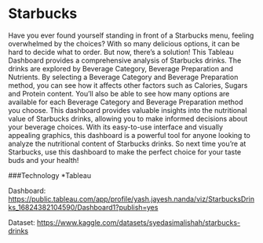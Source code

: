 # Starbucks

Have you ever found yourself standing in front of a Starbucks menu, feeling overwhelmed by the choices? With so many delicious options, it can be hard to decide what to order. But now, there’s a solution! This Tableau Dashboard provides a comprehensive analysis of Starbucks drinks. The drinks are explored by Beverage Category, Beverage Preparation and Nutrients. By selecting a Beverage Category and Beverage Preparation method, you can see how it affects other factors such as Calories, Sugars and Protein content. You’ll also be able to see how many options are available for each Beverage Category and Beverage Preparation method you choose. This dashboard provides valuable insights into the nutritional value of Starbucks drinks, allowing you to make informed decisions about your beverage choices. With its easy-to-use interface and visually appealing graphics, this dashboard is a powerful tool for anyone looking to analyze the nutritional content of Starbucks drinks. So next time you’re at Starbucks, use this dashboard to make the perfect choice for your taste buds and your health!

###Technology
*Tableau


Dashboard: https://public.tableau.com/app/profile/yash.jayesh.nanda/viz/StarbucksDrinks_16824382104590/Dashboard1?publish=yes

Dataset: https://www.kaggle.com/datasets/syedasimalishah/starbucks-drinks

